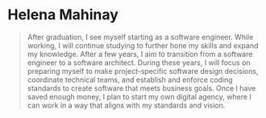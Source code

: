 # Helena Mahinay




> After graduation, I see myself starting as a software engineer. While working, I will continue studying to further hone my skills and expand my knowledge. After a few years, I aim to transition from a software engineer to a software architect. During these years, I will focus on preparing myself to make project-specific software design decisions, coordinate technical teams, and establish and enforce coding standards to create software that meets business goals. Once I have saved enough money, I plan to start my own digital agency, where I can work in a way that aligns with my standards and vision.

